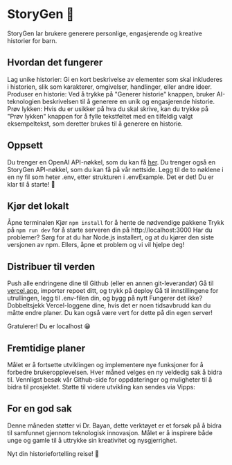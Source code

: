 # StoryGen 📖
StoryGen lar brukere generere personlige, engasjerende og kreative historier for barn. 

## Hvordan det fungerer
Lag unike historier: Gi en kort beskrivelse av elementer som skal inkluderes i historien, slik som karakterer, omgivelser, handlinger, eller andre ideer.
Produser en historie: Ved å trykke på "Generer historie" knappen, bruker AI-teknologien beskrivelsen til å generere en unik og engasjerende historie. 
Prøv lykken: Hvis du er usikker på hva du skal skrive, kan du trykke på "Prøv lykken" knappen for å fylle tekstfeltet med en tilfeldig valgt eksempeltekst, som deretter brukes til å generere en historie.

## Oppsett
Du trenger en OpenAI API-nøkkel, som du kan få [her](https://openai.com/).
Du trenger også en StoryGen API-nøkkel, som du kan få på vår nettside.
Legg til de to nøklene i en ny fil som heter .env, etter strukturen i .envExample.
Det er det! Du er klar til å starte! 🚀

## Kjør det lokalt
Åpne terminalen
Kjør `npm install` for å hente de nødvendige pakkene
Trykk på `npm run dev` for å starte serveren din på http://localhost:3000
Har du problemer? Sørg for at du har Node.js installert, og at du kjører den siste versjonen av npm. Ellers, åpne et problem og vi vil hjelpe deg!

## Distribuer til verden
Push alle endringene dine til Github (eller en annen git-leverandør)
Gå til [vercel.app](https://vercel.com/), importer repoet ditt, og trykk på deploy
Gå til innstillingene for utrullingen, legg til .env-filen din, og bygg på nytt
Fungerer det ikke? Dobbeltsjekk Vercel-loggene dine, hvis det er noen tidsavbrudd kan du måtte endre planer. Du kan også være vert for dette på din egen server!

Gratulerer! Du er localhost 😁

## Fremtidige planer
Målet er å fortsette utviklingen og implementere nye funksjoner for å forbedre brukeropplevelsen. Hver måned velges en ny veldedig sak å bidra til. Vennligst besøk vår Github-side for oppdateringer og muligheter til å bidra til prosjektet. Støtte til videre utvikling kan sendes via Vipps:

## For en god sak
Denne måneden støtter vi Dr. Bayan, dette verktøyet er et forsøk på å bidra til samfunnet gjennom teknologisk innovasjon. Målet er å inspirere både unge og gamle til å uttrykke sin kreativitet og nysgjerrighet.


Nyt din historiefortelling reise! 📖 
